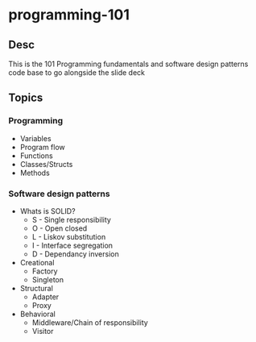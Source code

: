 # programming-101

## Desc
This is the 101 Programming fundamentals and software design patterns code base to go alongside the slide deck

## Topics
### Programming
- Variables
- Program flow
- Functions
- Classes/Structs
- Methods

### Software design patterns
- Whats is SOLID?
    - S - Single responsibility
    - O - Open closed
    - L - Liskov substitution
    - I - Interface segregation
    - D - Dependancy inversion
- Creational
    - Factory
    - Singleton
- Structural
    - Adapter
    - Proxy
- Behavioral
    - Middleware/Chain of responsibility
    - Visitor
